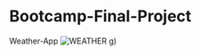 # Bootcamp-Final-Project
Weather-App
![WEATHER](https://user-images.githubusercontent.com/98476482/189710603-69d98029-4476-4ce0-b1c0-17f16d716768.png)
g)
